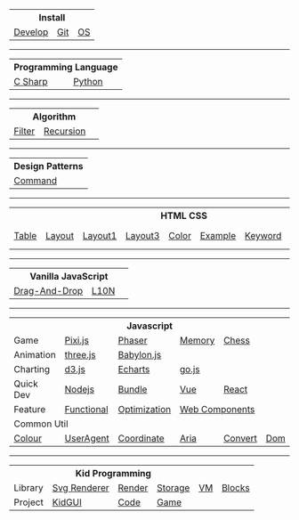 <table>
    <tr><th colspan="5">Install</th></tr>
    <tr>
        <td><a href="https://github.com/Lokavit/notes/blob/master/md/Develop.md">Develop</a></td>
        <td><a href="https://github.com/Lokavit/notes/blob/master/md/Git.md">Git</a></td>
        <td><a href="https://github.com/Lokavit/notes/blob/master/md/RIME.md">OS</a></td>
    </tr>
</table>

---

<table>
    <tr><th colspan="5">Programming Language</th></tr>
    <tr>
        <td><a href="https://github.com/Lokavit/notes/blob/master/md/Csharp.md">C Sharp</a></td>
        <td><a href="https://github.com/Lokavit/notes/blob/master/md/Python.md">Python</a></td>
    </tr>
</table>

---

<table>
    <tr><th colspan="5">Algorithm</th></tr>
    <tr>
        <td><a href="">Filter</a></td>
        <td><a href="">Recursion</a></td>
        <td><a href=""></a></td>
    </tr>
</table>

---

<table>
    <tr><th colspan="3">Design Patterns</th></tr>
    <tr>
        <td><a href="">Command</a></td>
    </tr>
</table>

---

<table>
    <tr><th colspan="9">HTML CSS</th></tr>
    <tr>
        <td><a href="https://lokavit.github.io/notes/ui/table/table.html">Table</a></td>
        <td><a href="https://lokavit.github.io/notes/ui/layout/layout.html">Layout</a></td>
        <td><a href="https://lokavit.github.io/notes/ui/layout/layout1.html">Layout1</a></td>
        <td><a href="https://lokavit.github.io/notes/ui/layout/layout3.html">Layout3</a></td>
        <td><a href="https://lokavit.github.io/notes/ui/colors/color.html">Color</a></td>
        <td><a href="https://lokavit.github.io/notes/ui/other/index.html">Example</a></td>
        <td><a href="https://lokavit.github.io/notes/ui/keyword.html">Keyword</a></td>
        <td><a href="https://lokavit.github.io/notes/ui/box-border-style.html">box-border</a></td>
        <td><a href="https://lokavit.github.io/notes/ui/3ddemo.html">3D DEMO</a></td>
    </tr>
</table>

---

<table>
    <tr><th colspan="5">Vanilla JavaScript</th></tr>
    <tr>
        <td><a href="https://lokavit.github.io/notes/vanillajs/drag-and-drop/drag-and-drop.html">Drag-And-Drop</a></td>
        <td><a href="https://lokavit.github.io/notes/vanillajs/l10n.html">L10N</a></td>
        <td><a href="https://github.com/Lokavit/notes/blob/master/vanillajs/ .md"></a></td>
    </tr>
</table>

---

<table>
    <tr>
        <th colspan="9">Javascript</th>
    </tr>
    <tr>
        <td>Game</td>
        <td><a href="https://github.com/Lokavit/notes/blob/master/pixijs/Pixijs.md">Pixi.js</a></td>
        <td><a href="https://github.com/Lokavit/notes/blob/master/phaser.md">Phaser</a></td>
        <td><a href="https://lokavit.github.io/notes/game/memory/index.html">Memory</a></td>
        <td><a href="https://lokavit.github.io/notes/game/chhess.html">Chess</a></td>
    </tr>
    <tr>
        <td >Animation</td>
        <td><a href="https://github.com/Lokavit/notes/blob/master/.md">three.js</a></td>
        <td><a href="https://github.com/Lokavit/notes/blob/master/.md">Babylon.js</a></td>
    </tr>
    <tr>
        <td >Charting</td>
        <td><a href="https://github.com/Lokavit/notes/blob/master/.md">d3.js</a></td>
        <td><a href="https://github.com/Lokavit/notes/blob/master/.md">Echarts</a></td>
        <td><a href="https://github.com/Lokavit/notes/blob/master/.md">go.js</a></td>
    </tr>
    <tr>
        <td>Quick Dev</td>
        <td><a href="https://github.com/Lokavit/notes/blob/master/md/Nodejs.md">Nodejs</a></td>
        <td><a href="https://github.com/Lokavit/notes/blob/master/md/bundle.md">Bundle</a></td>
        <td><a href="https://github.com/Lokavit/notes/blob/master/md/Vue.md">Vue</a></td>
        <td><a href="https://github.com/Lokavit/notes/blob/master/md/React.md">React</a></td>
    </tr>
    <tr>
        <td >Feature</td>
        <td><a href="https://github.com/Lokavit/notes/blob/master/md/Functional.md">Functional</a></td>
        <td><a href="https://github.com/Lokavit/notes/blob/master/md/Optimization.md">Optimization</a></td>
        <td colspan="2"><a href="https://lokavit.github.io/notes/web-components/index.html">Web Components</a></td>
    </tr>    
    <tr><td colspan="9">Common Util</td></tr>
    <tr>
        <td><a href="https://github.com/Lokavit/notes/blob/master/jsutil/colour.js">Colour</a></td>
        <td><a href="https://github.com/Lokavit/notes/blob/master/jsutil/user_agent.js">UserAgent</a></td>
        <td><a href="https://github.com/Lokavit/notes/blob/master/jsutil/coordinate.js">Coordinate</a></td>
        <td><a href="https://github.com/Lokavit/notes/blob/master/jsutil/aria.js">Aria</a></td>
        <td><a href="https://github.com/Lokavit/notes/blob/master/jsutil/convert.js">Convert</a></td>
        <td><a href="https://github.com/Lokavit/notes/blob/master/jsutil/dom.js">Dom</a></td>
    </tr>
</table>

---

<table>
    <tr><th colspan="5">Kid Programming</th></tr>
    <tr>
        <td>Library</td>
        <td><a href="https://github.com/Lokavit/notes/blob/master/kid/SvgRenderer.md">Svg Renderer</a></td>
        <td><a href="https://github.com/Lokavit/notes/blob/master/kid/Render.md">Render</a></td>
        <td><a href="https://github.com/Lokavit/notes/blob/master/kid/Storage.md">Storage</a></td>
        <td><a href="https://github.com/Lokavit/notes/blob/master/kid/VM.md">VM</a></td>
        <td><a href="https://github.com/Lokavit/notes/blob/master/kid/ProBlock.md">Blocks</a></td>
    </tr>
    <tr>
        <td>Project</td>
        <td><a href="https://github.com/Lokavit/notes/blob/master/kid/KidGUI.md">KidGUI</a></td>
        <td><a href="https://github.com/Lokavit/notes/blob/master/kid/Code.md">Code</a></td>
        <td><a href="https://github.com/Lokavit/notes/blob/master/kid/Game.md">Game</a></td>
    </tr>
</table>
